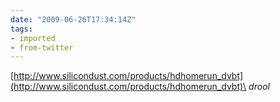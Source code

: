 ```yaml
---
date: "2009-06-26T17:34:14Z"
tags:
- imported
- from-twitter
---
```

[http://www.silicondust.com/products/hdhomerun_dvbt](http://www.silicondust.com/products/hdhomerun_dvbt)\
 *drool*
